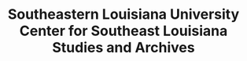 ---
layout: repo
title: "Southeastern Louisiana University Center for Southeast Louisiana Studies and Archives"
id: 25364
permalink: repos/25364/
---